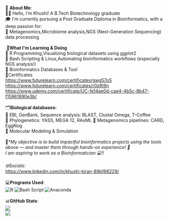 💫 **About Me**:<br>
👩‍🔬 Hello, I'm Khushi! A B.Tech Biotechnology graduate <br>🎓 I'm currently pursuing a Post Graduate Diploma in Bioinformatics, with a deep passion for:<br>🧬 Metagenomics,Microbiome analysis,NGS (Next-Generation Sequencing) data processing<br><br>.🧠**What I'm Learning & Doing**<br>🔹 R Programming,Visualizing biological datasets using ggplot2<br>🔹 Bash Scripting & Linux,Automating bioinformatics workflows (especially NGS analysis!) <br>🔹 Bioinformatics Databases & Tool<br>🔹Certificates<br>  https://www.futurelearn.com/certificates/gwg57o5 <br> https://www.futurelearn.com/certificates/r0z8t9n  https://www.udemy.com/certificate/UC-fe14ae0d-cae4-4b5c-8b47-f15961890e3b/<br><br>🗂️**Biological databases:** <br> 🔎 EBI, GenBank, Sequence analysis: BLAST, Clustal Omega, T-Coffee<br>🌳 Phylogenetics: YASS, MEGA 12, RAxML 🧫 Metagenomics pipelines: CARD, EggNog <br>🔹 Molecular Modeling & Simulation<br><br>🚀**My objective is to build impactful bioinformatics projects using the tools above — and master them through hands-on experience! 🧪<br>I am aspiring to work as a Bioinformatician 💻!!<br><br>
🌐*Socials**:<br>
https://www.linkedin.com/in/khushi-kiran-89b166229/<br>   
💻**Programs Used**:<br>
![R](https://img.shields.io/badge/r-%23276DC3.svg?style=plastic&logo=r&logoColor=white) ![Bash Script](https://img.shields.io/badge/bash_script-%23121011.svg?style=plastic&logo=gnu-bash&logoColor=white) ![Anaconda](https://img.shields.io/badge/Anaconda-%2344A833.svg?style=plastic&logo=anaconda&logoColor=white)<br>  
📊**GitHub Stats**:<br>
![](https://nirzak-streak-stats.vercel.app/?user=Khushi-bioinfo&theme=default_repocard&hide_border=true)<br/>
![](https://github-readme-stats.vercel.app/api/top-langs/?username=Khushi-bioinfo&theme=default_repocard&hide_border=true&include_all_commits=true&count_private=true&layout=compact)


